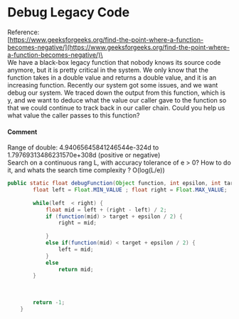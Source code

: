# Debug Legacy Code

Reference:\
[https://www.geeksforgeeks.org/find-the-point-where-a-function-becomes-negative/](https://www.geeksforgeeks.org/find-the-point-where-a-function-becomes-negative/)\
\
We have a black-box legacy function that nobody knows its source code anymore, but it is pretty critical in the system. We only know that the function takes in a double value and returns a double value, and it is an increasing function. Recently our system got some issues, and we want debug our system. We traced down the output from this function, which is y, and we want to deduce what the value our caller gave to the function so that we could continue to track back in our caller chain. Could you help us what value the caller passes to this function?

#### Comment

Range of double: 4.94065645841246544e-324d to 1.79769313486231570e+308d (positive or negative)\
Search on a continuous rang L, with accuracy tolerance of e > 0? How to do it, and whats the search time complexity ? O(log(L/e))



```java
public static float debugFunction(Object function, int epsilon, int target) {
		float left = Float.MIN_VALUE ; float right = Float.MAX_VALUE;
		
		while(left  < right) {
			float mid = left + (right - left) / 2;
			if (function(mid) > target + epsilon / 2) {
				right = mid;
				
			}
			else if(function(mid) < target + epsilon / 2) {
				left = mid;
			}
			else
				return mid;
		}
		
		
		
		return -1;
	}
```
